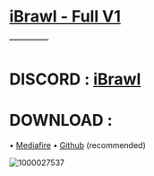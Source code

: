 # [iBrawl - Full V1](https://github.com/TheLaval/iBrawl/releases/tag/v1.0.0-full)

﹌﹌﹌﹌﹌

# DISCORD : [iBrawl](https://dsc.gg/ibrawl)
# DOWNLOAD :
• [Mediafire](https://www.mediafire.com/file/4kts468nkjkrdc2/iBrawl+Full+V1.apk/file)
• [Github](https://github.com/TheLaval/iBrawl/releases/download/v1.0.0-full/iBrawl.Full.V1.apk) (recommended)

![1000027537](https://github.com/user-attachments/assets/f3cc0697-320c-400b-a9a1-92eb70797950)



